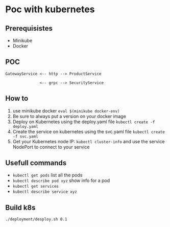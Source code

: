 # Poc with kubernetes

## Prerequisistes

- Minikube
- Docker

## POC

```
GatewayService <-- http --> ProductService

               <-- grpc --> SecurityService
```
## How to

1. use minikube docker 
``` eval $(minikube docker-env) ```
2. Be sure to always put a version on your docker image
3. Deploy on Kubernetes using the deploy.yaml file 
``` kubectl create -f deploy.yaml ```
4. Create the service on kubernetes using the svc.yaml file
``` kubectl create -f svc.yaml ```
5. Get your Kubernetes node IP: ``` kubectl cluster-info ``` and use the service NodePort to connect to your service

## Usefull commands

- ``` kubectl get pods ``` list all the pods
- ``` kubectl describe pod xyz ``` show info for a pod
- ``` kubectl get services ```
- ``` kubectl describe service xyz ```

## Build k8s

```
./deployment/desploy.sh 0.1
```